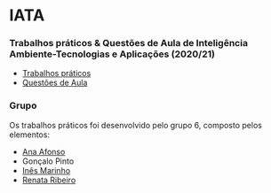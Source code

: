 # IATA
### Trabalhos práticos & Questões de Aula de Inteligência Ambiente-Tecnologias e Aplicações (2020/21)
* [Trabalhos práticos](Trabalhos_Práticos/)
* [Questões de Aula](Questões_de_Aula/)
### Grupo
Os trabalhos práticos foi desenvolvido pelo grupo 6, composto pelos elementos:
* [Ana Afonso](https://github.com/AnaBeatriz2)
* Gonçalo Pinto
* [Inês Marinho](https://github.com/inesmarinho)
* [Renata Ribeiro](https://github.com/renataR30)